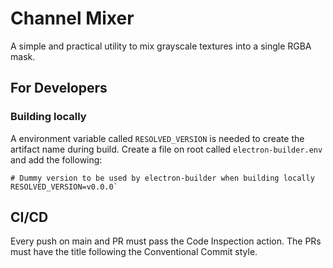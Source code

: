 # Channel Mixer
A simple and practical utility to mix grayscale textures into a single RGBA mask.

## For Developers

### Building locally
A environment variable called `RESOLVED_VERSION` is needed to create the artifact name during build. Create a file on root called `electron-builder.env` and add the following:

```
# Dummy version to be used by electron-builder when building locally
RESOLVED_VERSION=v0.0.0`
```

## CI/CD

Every push on main and PR must pass the Code Inspection action. The PRs must have the title following the Conventional Commit style.